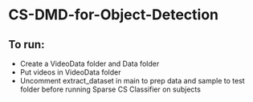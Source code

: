 # CS-DMD-for-Object-Detection

## To run:

- Create a VideoData folder and Data folder
- Put videos in VideoData folder
- Uncomment extract_dataset in main to prep data and sample to test folder before running Sparse CS Classifier on subjects

